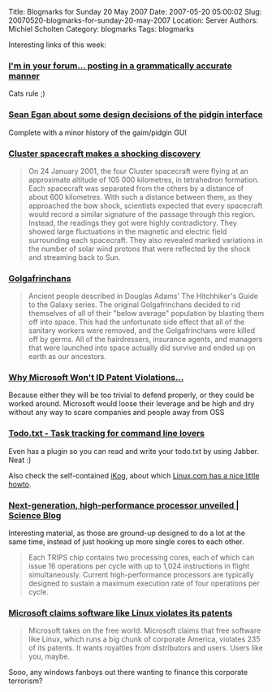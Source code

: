 Title: Blogmarks for Sunday 20 May 2007
Date: 2007-05-20 05:00:02
Slug: 20070520-blogmarks-for-sunday-20-may-2007
Location: Server
Authors: Michiel Scholten
Category: blogmarks
Tags: blogmarks

<p>Interesting links of this week:</p>
<h3><a href="http://itre.cis.upenn.edu/~myl/languagelog/archives/004508.html">I'm in your forum... posting in a grammatically accurate manner</a></h3>
<p>Cats rule ;)</p>
<h3><a href="http://www.pidgin.im/~seanegan/cgi-bin/pyblosxom.cgi/momentum">Sean Egan about some design decisions of the pidgin interface</a></h3>
<p>Complete with a minor history of the gaim/pidgin GUI</p>
<h3><a href="http://www.physorg.com/news98367923.html">Cluster spacecraft makes a shocking discovery</a></h3>
<blockquote><p>On 24 January 2001, the four Cluster spacecraft were flying at an approximate altitude of 105 000 kilometres, in tetrahedron formation. Each spacecraft was separated from the others by a distance of about 600 kilometres. With such a distance between them, as they approached the bow shock, scientists expected that every spacecraft would record a similar signature of the passage through this region. Instead, the readings they got were highly contradictory. They showed large fluctuations in the magnetic and electric field surrounding each spacecraft. They also revealed marked variations in the number of solar wind protons that were reflected by the shock and streaming back to Sun.</p></blockquote>
<h3><a href="http://everything2.com/index.pl?node=Golgafrinchans">Golgafrinchans</a></h3>
<blockquote><p>Ancient people described in Douglas Adams' The Hitchhiker's Guide to the Galaxy series. The original Golgafrinchans decided to rid themselves of all of their "below average" population by blasting them off into space. This had the unfortunate side effect that all of the sanitary workers were removed, and the Golgafrinchans were killed off by germs. All of the hairdressers, insurance agents, and managers that were launched into space actually did survive and ended up on earth as our ancestors.</p></blockquote>
<h3><a href="http://neosmart.net/blog/2007/microsoft-linux-patent-violations/">Why Microsoft Won't ID Patent Violations...</a></h3>
<p>Because either they will be too trivial to defend properly, or they could be worked around. Microsoft would loose their leverage and be high and dry without any way to scare companies and people away from OSS</p>
<h3><a href="http://todotxt.com/">Todo.txt - Task tracking for command line lovers</a></h3>
<p>Even has a plugin so you can read and write your todo.txt by using Jabber. Neat :)</p>

<p>Also check the self-contained <a href="http://www.henspace.co.uk/ikog/">iKog</a>, about which <a href="http://applications.linux.com/article.pl?sid=07/04/23/1954251">Linux.com has a nice little howto</a>.</p>
<h3><a href="http://www.scienceblog.com/cms/next-generation-high-performance-processor-unveiled-13080.html">Next-generation, high-performance processor unveiled | Science Blog</a></h3>
<p>Interesting material, as those are ground-up designed to do a lot at the same time, instead of just hooking up more single cores to each other.</p>

<blockquote><p>Each TRIPS chip contains two processing cores, each of which can issue 16 operations per cycle with up to 1,024 instructions in flight simultaneously. Current high-performance processors are typically designed to sustain a maximum execution rate of four operations per cycle.</p></blockquote>
<h3><a href="http://money.cnn.com/magazines/fortune/fortune_archive/2007/05/28/100033867/index.htm">Microsoft claims software like Linux violates its patents</a></h3>
<blockquote><p>Microsoft takes on the free world. Microsoft claims that free software like Linux, which runs a big chunk of corporate America, violates 235 of its patents. It wants royalties from distributors and users. Users like you, maybe.</p></blockquote>

<p>Sooo, any windows fanboys out there wanting to finance this corporate terrorism?</p>
